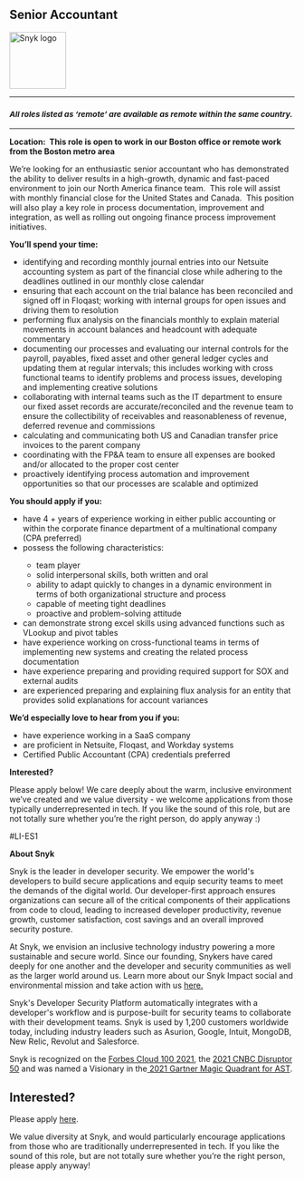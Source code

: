 Senior Accountant
---

<img src="https://res.cloudinary.com/snyk/image/upload/v1537345894/press-kit/brand/logo-black.png" width="100" alt="Snyk logo" />

<hr>
<h3><em><strong><sub>All roles listed as ‘remote’ are available as remote within the same country.</sub></strong></em></h3>
<hr>
<p><strong>Location:&nbsp; This role is open to work in our Boston office or remote work from the Boston metro area</strong></p>
<p><span style="font-weight: 400;">We’re looking for an enthusiastic senior accountant who has demonstrated the ability to deliver results in a high-growth, dynamic and fast-paced environment to join our North America finance team.&nbsp; This role will assist with monthly financial close for the United States and Canada.&nbsp; This position will also play a key role in process documentation, improvement and integration, as well as rolling out ongoing finance process improvement initiatives.&nbsp;</span></p>
<p><strong>You’ll spend your time:</strong></p>
<ul>
<li style="font-weight: 400;"><span style="font-weight: 400;">identifying and recording monthly journal entries into our Netsuite accounting system as part of the financial close while adhering to the deadlines outlined in our monthly close calendar</span></li>
<li style="font-weight: 400;"><span style="font-weight: 400;">ensuring that each account on the trial balance has been reconciled and signed off in Floqast; working with internal groups for open issues and driving them to resolution</span></li>
<li style="font-weight: 400;"><span style="font-weight: 400;">performing flux analysis on the financials monthly to explain material movements in account balances and headcount with adequate commentary</span></li>
<li style="font-weight: 400;"><span style="font-weight: 400;">documenting our processes and evaluating our internal controls for the payroll, payables, fixed asset and other general ledger cycles and updating them at regular intervals; this includes working with cross functional teams to identify problems and process issues, developing and implementing creative solutions</span></li>
<li style="font-weight: 400;"><span style="font-weight: 400;">collaborating with internal teams such as the IT department to ensure our fixed asset records are accurate/reconciled and the revenue team to ensure the collectibility of receivables and reasonableness of revenue, deferred revenue and commissions</span></li>
<li style="font-weight: 400;"><span style="font-weight: 400;">calculating and communicating both US and Canadian transfer price invoices to the parent company</span></li>
<li style="font-weight: 400;"><span style="font-weight: 400;">coordinating with the FP&amp;A team to ensure all expenses are booked and/or allocated to the proper cost center</span></li>
<li style="font-weight: 400;"><span style="font-weight: 400;">proactively identifying process automation and improvement opportunities so that our processes are scalable and optimized</span></li>
</ul>
<p><strong>You should apply if you:</strong></p>
<ul>
<li style="font-weight: 400;"><span style="font-weight: 400;">have 4 + years of experience working in either public accounting or within the corporate finance department of a multinational company (CPA preferred)</span></li>
<li style="font-weight: 400;"><span style="font-weight: 400;">possess the following characteristics:</span></li>
<ul>
<li style="font-weight: 400;"><span style="font-weight: 400;">team player</span></li>
<li style="font-weight: 400;"><span style="font-weight: 400;">solid interpersonal skills, both written and oral</span></li>
<li style="font-weight: 400;"><span style="font-weight: 400;">ability to adapt quickly to changes in a dynamic environment in terms of both organizational structure and process</span></li>
<li style="font-weight: 400;"><span style="font-weight: 400;">capable of meeting tight deadlines</span></li>
<li style="font-weight: 400;"><span style="font-weight: 400;">proactive and problem-solving attitude</span></li>
</ul>
<li style="font-weight: 400;"><span style="font-weight: 400;">can demonstrate strong excel skills using advanced functions such as VLookup and pivot tables</span></li>
<li style="font-weight: 400;"><span style="font-weight: 400;">have experience working on cross-functional teams in terms of implementing new systems and creating the related process documentation&nbsp;</span></li>
<li style="font-weight: 400;"><span style="font-weight: 400;">have experience preparing and providing required support for SOX and external audits</span></li>
<li style="font-weight: 400;"><span style="font-weight: 400;">are experienced preparing and explaining flux analysis for an entity that provides solid explanations for account variances</span></li>
</ul>
<p><strong>We’d especially love to hear from you if you:</strong></p>
<ul>
<li style="font-weight: 400;"><span style="font-weight: 400;">have experience working in a SaaS company</span></li>
<li style="font-weight: 400;"><span style="font-weight: 400;">are proficient in Netsuite, Floqast, and Workday systems</span></li>
<li style="font-weight: 400;"><span style="font-weight: 400;">Certified Public Accountant (CPA) credentials preferred</span></li>
</ul>
<p><strong>Interested?</strong></p>
<p><span style="font-weight: 400;">Please apply below! We care deeply about the warm, inclusive environment we’ve created and we value diversity - we welcome applications from those typically underrepresented in tech. If you like the sound of this role, but are not totally sure whether you’re the right person, do apply anyway :)</span></p>
<p>#LI-ES1</p><div class="content-conclusion"><p><strong>About Snyk</strong></p>
<p><span style="font-weight: 400;">Snyk is the leader in developer security. We empower the world's developers to build secure applications and equip security teams to meet the demands of the digital world. Our developer-first approach ensures organizations can secure all of the critical components of their applications from code to cloud, leading to increased developer productivity, revenue growth, customer satisfaction, cost savings and an overall improved security posture.&nbsp;</span></p>
<p><span style="font-weight: 400;">At Snyk, we envision an inclusive technology industry powering a more sustainable and secure world.</span> <span style="font-weight: 400;">Since our founding, Snykers have cared deeply for one another and the developer and security communities as well as the larger world around us. Learn more about our Snyk Impact social and environmental mission and take action with us </span><a href="https://snyk.io/about/snyk-impact/"><span style="font-weight: 400;">here.</span></a></p>
<p><span style="font-weight: 400;">Snyk's Developer Security Platform automatically integrates with a developer's workflow and is purpose-built for security teams to collaborate with their development teams. Snyk is used by 1,200 customers worldwide today, including industry leaders such as Asurion, Google, Intuit, MongoDB, New Relic, Revolut and Salesforce.</span></p>
<p><span style="font-weight: 400;">Snyk is recognized on the </span><a href="https://www.forbes.com/cloud100/#6f24b5ba5f94"><span style="font-weight: 400;">Forbes Cloud 100 2021</span></a><span style="font-weight: 400;">, the </span><a href="https://www.cnbc.com/2021/05/25/these-are-the-2021-cnbc-disruptor-50-companies.html"><span style="font-weight: 400;">2021 CNBC Disruptor 50</span></a><span style="font-weight: 400;"> and was named a Visionary in the</span><a href="https://snyk.io/blog/snyk-visionary-2021-gartner-magic-quadrant-for-ast/"><span style="font-weight: 400;"> 2021 Gartner Magic Quadrant for AST</span></a><span style="font-weight: 400;">.</span></p></div>

Interested?
---

Please apply [here](https://boards.greenhouse.io/snyk/jobs/5770914002#app).

We value diversity at Snyk, and would particularly encourage applications from those who are traditionally underrepresented in tech.
If you like the sound of this role, but are not totally sure whether you’re the right person, please apply anyway!
